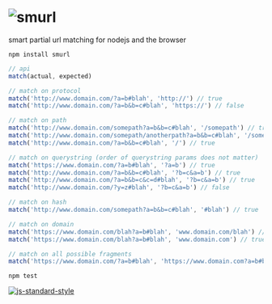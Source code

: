 # ![smurl](https://cloud.githubusercontent.com/assets/640611/11503072/7901f55c-9836-11e5-9e5f-d3fdcd690b1d.png)

smart partial url matching for nodejs and the browser
```
npm install smurl
```
```javascript
// api
match(actual, expected)

// match on protocol
match('http://www.domain.com/?a=b#blah', 'http://') // true
match('http://www.domain.com/?a=b&b=c#blah', 'https://') // false

// match on path
match('http://www.domain.com/somepath?a=b&b=c#blah', '/somepath') // true
match('http://www.domain.com/somepath/anotherpath?a=b&b=c#blah', '/somepath') // false
match('http://www.domain.com/?a=b&b=c#blah', '/') // true

// match on querystring (order of querystring params does not matter)
match('https://www.domain.com/?a=b#blah', '?a=b') // true
match('http://www.domain.com/?a=b&b=c#blah', '?b=c&a=b') // true
match('http://www.domain.com/?a=b&b=c&c=d#blah', '?b=c&a=b') // true
match('http://www.domain.com/?y=z#blah', '?b=c&a=b') // false

// match on hash
match('http://www.domain.com/somepath?a=b&b=c#blah', '#blah') // true

// match on domain
match('https://www.domain.com/blah?a=b#blah', 'www.domain.com/blah') // true
match('https://www.domain.com/blah?a=b#blah', 'www.domain.com') // true

// match on all possible fragments
match('https://www.domain.com/?a=b#blah', 'https://www.domain.com?a=b#blah') // true
```

```
npm test
```

[![js-standard-style](https://cdn.rawgit.com/feross/standard/master/badge.svg)](https://github.com/feross/standard)
